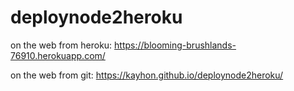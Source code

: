 # deploynode2heroku

on the web from heroku:
https://blooming-brushlands-76910.herokuapp.com/

on the web from git:
https://kayhon.github.io/deploynode2heroku/
